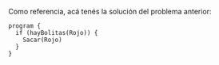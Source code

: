 Como referencia, acá tenés la solución del problema anterior:

```puppet
program {
  if (hayBolitas(Rojo)) {
    Sacar(Rojo)
  } 
}
```